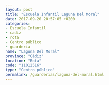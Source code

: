 ```yaml
---
layout: post
title: "Escuela Infantil Laguna Del Moral"
date: 2017-09-20 20:57:05 +0200
categories:
- Escuela Infantil
- cadiz
- rota
- Centro público
- guarderia
name: "Laguna Del Moral"
province: "Cádiz"
location: "Rota"
code: "11012516"
type: "Centro público"
permalink: /guarderias/laguna-del-moral.html
---
```

